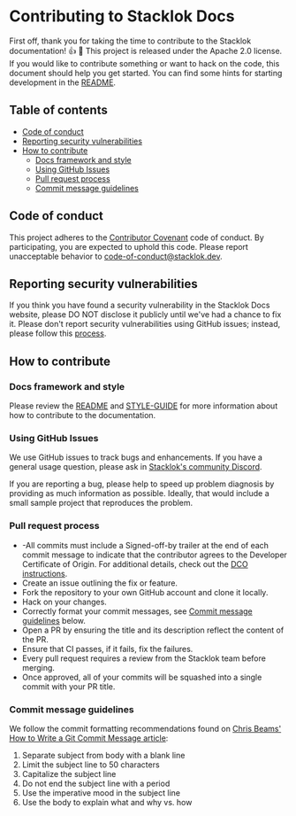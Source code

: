 # Contributing to Stacklok Docs <!-- omit from toc -->

First off, thank you for taking the time to contribute to the Stacklok
documentation! :+1: :tada: This project is released under the Apache 2.0
license. If you would like to contribute something or want to hack on the code,
this document should help you get started. You can find some hints for starting
development in the [README](README.md).

## Table of contents <!-- omit from toc -->

- [Code of conduct](#code-of-conduct)
- [Reporting security vulnerabilities](#reporting-security-vulnerabilities)
- [How to contribute](#how-to-contribute)
  - [Docs framework and style](#docs-framework-and-style)
  - [Using GitHub Issues](#using-github-issues)
  - [Pull request process](#pull-request-process)
  - [Commit message guidelines](#commit-message-guidelines)

## Code of conduct

This project adheres to the [Contributor Covenant](CODE_OF_CONDUCT.md) code of
conduct. By participating, you are expected to uphold this code. Please report
unacceptable behavior to
[code-of-conduct@stacklok.dev](mailto:code-of-conduct@stacklok.dev).

## Reporting security vulnerabilities

If you think you have found a security vulnerability in the Stacklok Docs
website, please DO NOT disclose it publicly until we've had a chance to fix it.
Please don't report security vulnerabilities using GitHub issues; instead,
please follow this [process](SECURITY.MD).

## How to contribute

### Docs framework and style

Please review the [README](README.md) and [STYLE-GUIDE](STYLE-GUIDE.md) for more
information about how to contribute to the documentation.

### Using GitHub Issues

We use GitHub issues to track bugs and enhancements. If you have a general usage
question, please ask in
[Stacklok's community Discord](https://discord.gg/stacklok).

If you are reporting a bug, please help to speed up problem diagnosis by
providing as much information as possible. Ideally, that would include a small
sample project that reproduces the problem.

### Pull request process

- -All commits must include a Signed-off-by trailer at the end of each commit
  message to indicate that the contributor agrees to the Developer Certificate
  of Origin. For additional details, check out the [DCO instructions](DCO.md).
- Create an issue outlining the fix or feature.
- Fork the repository to your own GitHub account and clone it locally.
- Hack on your changes.
- Correctly format your commit messages, see
  [Commit message guidelines](#commit-message-guidelines) below.
- Open a PR by ensuring the title and its description reflect the content of the
  PR.
- Ensure that CI passes, if it fails, fix the failures.
- Every pull request requires a review from the Stacklok team before merging.
- Once approved, all of your commits will be squashed into a single commit with
  your PR title.

### Commit message guidelines

We follow the commit formatting recommendations found on
[Chris Beams' How to Write a Git Commit Message article](https://chris.beams.io/posts/git-commit/):

1. Separate subject from body with a blank line
1. Limit the subject line to 50 characters
1. Capitalize the subject line
1. Do not end the subject line with a period
1. Use the imperative mood in the subject line
1. Use the body to explain what and why vs. how
